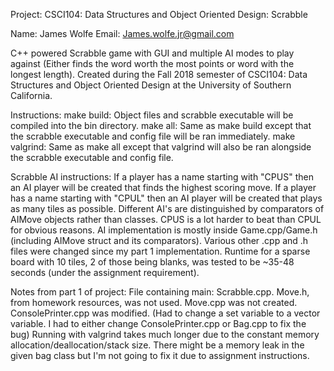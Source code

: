 Project: CSCI104: Data Structures and Object Oriented Design: Scrabble

Name: James Wolfe
Email: James.wolfe.jr@gmail.com

C++ powered Scrabble game with GUI and multiple AI modes to play against (Either finds the word worth the most points or word with the longest length). Created during the Fall 2018 semester of CSCI104: Data Structures and Object Oriented Design at the University of Southern California.

Instructions:
	make build:
		Object files and scrabble executable will be compiled into the bin directory.
	make all:
		Same as make build except that the scrabble executable and config file will be ran immediately.
	make valgrind:
		Same as make all except that valgrind will also be ran alongside the scrabble executable and config file.

Scrabble AI instructions:
	If a player has a name starting with "CPUS" then an AI player will be created that finds the highest scoring move.
	If a player has a name starting with "CPUL" then an AI player will be created that plays as many tiles as possible.
	Different AI's are distinguished by comparators of AIMove objects rather than classes.
	CPUS is a lot harder to beat than CPUL for obvious reasons.
	AI implementation is mostly inside Game.cpp/Game.h (including AIMove struct and its comparators).
	Various other .cpp and .h files were changed since my part 1 implementation.
	Runtime for a sparse board with 10 tiles, 2 of those being blanks, was tested to be ~35-48 seconds (under the assignment requirement).

Notes from part 1 of project:
	File containing main:
		Scrabble.cpp.
	Move.h, from homework resources, was not used.
	Move.cpp was not created.
	ConsolePrinter.cpp was modified. (Had to change a set variable to a vector variable. 
		I had to either change ConsolePrinter.cpp or Bag.cpp to fix the bug)
	Running with valgrind takes much longer due to the constant memory allocation/deallocation/stack size.
	There might be a memory leak in the given bag class but I'm not going to fix it due to assignment instructions.